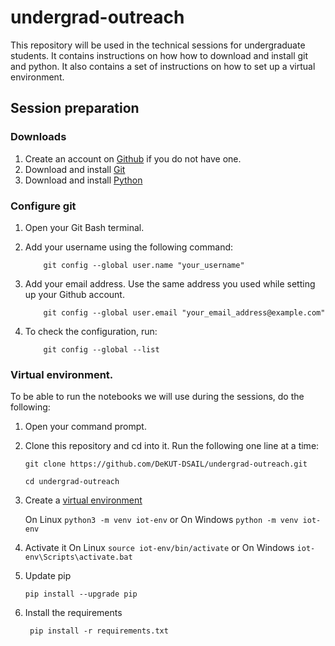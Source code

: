 # undergrad-outreach
This repository will be used in the technical sessions for undergraduate students. It contains instructions on how how to download and install git and python. It also contains a set of instructions on how to set up a virtual environment.

## Session preparation
### Downloads
1. Create an account on [Github](https://github.com/) if you do not have one.
2. Download and install [Git](https://git-scm.com/)     
3. Download and install [Python](https://phoenixnap.com/kb/how-to-install-python-3-windows)

### Configure git
1. Open your Git Bash terminal.
2. Add your username using the following command:

           git config --global user.name "your_username"
3. Add your email address. Use the same address you used while setting up your Github account.

           git config --global user.email "your_email_address@example.com"
4. To check the configuration, run:

           git config --global --list
### Virtual environment.
To be able to run the notebooks we will use during the sessions, do the following:

1. Open your command prompt.
2. Clone this repository and cd into it. Run the following one line at a time:

    `git clone https://github.com/DeKUT-DSAIL/undergrad-outreach.git`
        
    `cd undergrad-outreach`
      
3. Create a [virtual environment](https://docs.python.org/3/tutorial/venv.html)

    On Linux `python3 -m venv iot-env` or On Windows `python -m venv iot-env`
4. Activate it
On Linux
`source iot-env/bin/activate`
or On Windows
`iot-env\Scripts\activate.bat`
5.  Update pip

        pip install --upgrade pip
6. Install the requirements

        pip install -r requirements.txt
